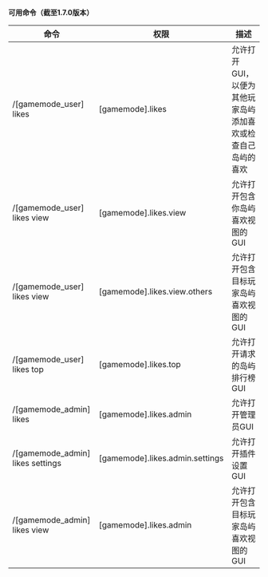 **可用命令（截至1.7.0版本）**

| 命令                                 | 权限                            | 描述                                                                                     |
|--------------------------------------|---------------------------------|-----------------------------------------------------------------------------------------|
| /[gamemode_user] likes               | [gamemode].likes                | 允许打开GUI，以便为其他玩家岛屿添加喜欢或检查自己岛屿的喜欢                                 |
| /[gamemode_user] likes view          | [gamemode].likes.view           | 允许打开包含你岛屿喜欢视图的GUI                                                           |
| /[gamemode_user] likes view <player> | [gamemode].likes.view.others    | 允许打开包含目标玩家岛屿喜欢视图的GUI                                                     |
| /[gamemode_user] likes top <type>    | [gamemode].likes.top            | 允许打开请求的岛屿排行榜GUI                                                              |
| /[gamemode_admin] likes              | [gamemode].likes.admin          | 允许打开管理员GUI                                                                        |
| /[gamemode_admin] likes settings     | [gamemode].likes.admin.settings | 允许打开插件设置GUI                                                                      |
| /[gamemode_admin] likes view <player>| [gamemode].likes.admin          | 允许打开包含目标玩家岛屿喜欢视图的GUI                                                     |